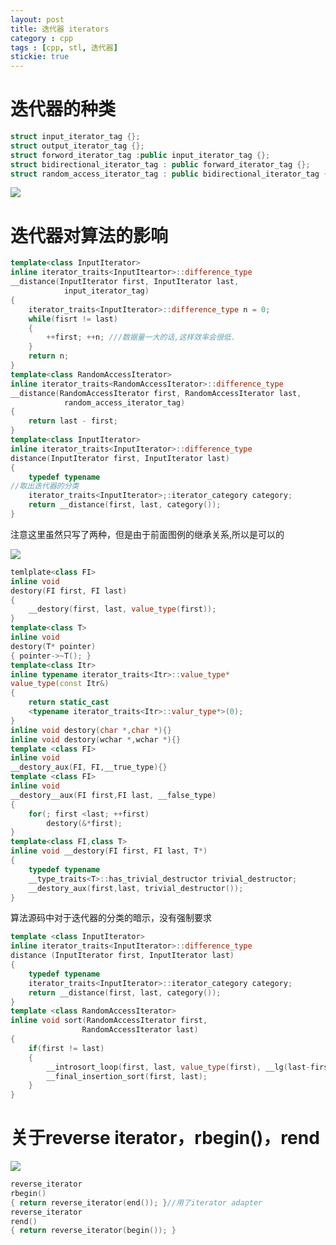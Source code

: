 ```yaml
---
layout: post
title: 迭代器 iterators
category : cpp
tags : [cpp, stl, 迭代器]
stickie: true
---
```




迭代器的种类
===
```c++
struct input_iterator_tag {};
struct output_iterator_tag {};
struct forword_iterator_tag :public input_iterator_tag {};
struct bidirectional_iterator_tag : public forward_iterator_tag {};
struct random_access_iterator_tag : public bidirectional_iterator_tag {};
```
<a href="http://wx3.sinaimg.cn/mw690/af2d2659gy1fe86or2fp8j20cg06z77f.jpg" data-lightbox="roadtrip">
<img src="http://wx3.sinaimg.cn/mw690/af2d2659gy1fe86or2fp8j20cg06z77f.jpg" class="img-fluid">
</a>


迭代器对算法的影响
===
```c++
template<class InputIterator>
inline iterator_traits<InputIteartor>::difference_type
__distance(InputIterator first, InputIterator last,
			input_iterator_tag)
{
	iterator_traits<InputIterator>::difference_type n = 0;
	while(fisrt != last)
	{
		++first; ++n; ///数据量一大的话,这样效率会很低.
	}
	return n;
}
template<class RandomAccessIterator>
inline iterator_traits<RandomAccessIterator>::difference_type
__distance(RandomAccessIterator first, RandomAccessIterator last,
			random_access_iterator_tag)
{
	return last - first;
}
template<class InputIterator>
inline iterator_traits<InputIterator>::difference_type
distance(InputIterator first, InputIterator last)
{
	typedef typename 
//取出迭代器的分类
	iterator_traits<InputIterator>;:iterator_category category;
	return __distance(first, last, category());
}
```
注意这里虽然只写了两种，但是由于前面图例的继承关系,所以是可以的


<a href="http://wx3.sinaimg.cn/mw690/af2d2659gy1fe86orfcg2j20kv0c6wli.jpg" data-lightbox="roadtrip">
<img src="http://wx3.sinaimg.cn/mw690/af2d2659gy1fe86orfcg2j20kv0c6wli.jpg" class="img-fluid">
</a>

```c++
temlplate<class FI>
inline void 
destory(FI first, FI last)
{
	__destory(first, last, value_type(first));
}
template<class T>
inline void 
destory(T* pointer)
{ pointer->~T(); }
template<class Itr>
inline typename iterator_traits<Itr>::value_type*
value_type(const Itr&)
{
	return static_cast
	<typename iterator_traits<Itr>::valur_type*>(0);
}
inline void destory(char *,char *){}
inline void destory(wchar *,wchar *){}
template <class FI>
inline void 
__destory_aux(FI, FI,__true_type){}
template <class FI>
inline void 
__destory__aux(FI first,FI last, __false_type)
{
	for(; first <last; ++first)
		destory(&*first);
}
template<class FI,class T>
inline void __destory(FI first, FI last, T*)
{
	typedef typename 
	__type_traits<T>::has_trivial_destructor trivial_destructor;
	__destory_aux(first,last, trivial_destructor());
}
```
算法源码中对于迭代器的分类的暗示，没有强制要求

```c++
template <class InputIterator>
inline iterator_traits<InputIterator>::difference_type
distance (InputIterator first, InputIterator last)
{
	typedef typename
	iterator_traits<InputIterator>::iterator_category category;
	return __distance(first, last, category());
}
template <class RandomAccessIterator>
inline void sort(RandomAccessIterator first,
				RandomAccessIterator last)
{
	if(first != last)
	{
		__introsort_loop(first, last, value_type(first), __lg(last-first) * 2);
		__final_insertion_sort(first, last);
	}
}
```


关于reverse iterator，rbegin()，rend
===

<a href="http://wx2.sinaimg.cn/mw690/af2d2659gy1fe86orzxi6j20hi0gbqay.jpg" data-lightbox="roadtrip">
<img src="http://wx2.sinaimg.cn/mw690/af2d2659gy1fe86orzxi6j20hi0gbqay.jpg" class="img-fluid">
</a>

```c++
reverse_iterator
rbegin()
{ return reverse_iterator(end()); }//用了iterator adapter
reverse_iterator
rend()
{ return reverse_iterator(begin()); }
```
